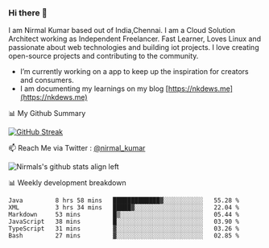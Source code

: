 ### Hi there 👋

 I am Nirmal Kumar based out of India,Chennai. I am a Cloud Solution Architect working as Independent Freelancer. Fast Learner, Loves Linux and passionate about web technologies and building iot projects. I love creating open-source projects and contributing to the community.

- I’m currently working on a app to keep up the inspiration for creators and consumers.
- I am documenting my learnings on my blog [https://nkdews.me](https://nkdews.me)


📊 My Github Summary

[![GitHub Streak](https://github-readme-streak-stats.herokuapp.com?user=nk-gears&theme=dark&hide_border=true&date_format=M%20j%5B%2C%20Y%5D)](https://git.io/streak-stats)


📫 Reach Me via  Twitter : [@nirmal_kumar](https://twitter.com/nirmal_kumar)

![Nirmals's github stats align left](https://github-readme-stats.vercel.app/api?username=nk-gears&show_icons=true)


📊 Weekly development breakdown

<!--START_SECTION:waka-->

```text
Java         8 hrs 58 mins   █████████████▓░░░░░░░░░░░   55.28 %
XML          3 hrs 34 mins   █████▓░░░░░░░░░░░░░░░░░░░   22.04 %
Markdown     53 mins         █▒░░░░░░░░░░░░░░░░░░░░░░░   05.44 %
JavaScript   38 mins         █░░░░░░░░░░░░░░░░░░░░░░░░   03.90 %
TypeScript   31 mins         ▓░░░░░░░░░░░░░░░░░░░░░░░░   03.26 %
Bash         27 mins         ▓░░░░░░░░░░░░░░░░░░░░░░░░   02.85 %
```

<!--END_SECTION:waka-->


